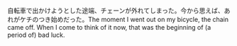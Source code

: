 <tr><td>自転車で出かけようとした途端、チェーンが外れてしまった。今から思えば、あれがケチのつき始めだった。<td><tr><tr><td>The moment I went out on my bicycle, the chain came off. When I come to think of it now, that was the beginning of (a period of) bad luck.<td><tr></table>

